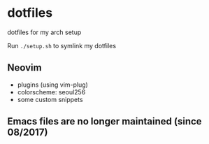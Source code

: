 # dotfiles
dotfiles for my arch setup

Run `./setup.sh` to symlink my dotfiles

## Neovim
* plugins (using vim-plug)
* colorscheme: seoul256
* some custom snippets

## Emacs files are no longer maintained (since 08/2017)
